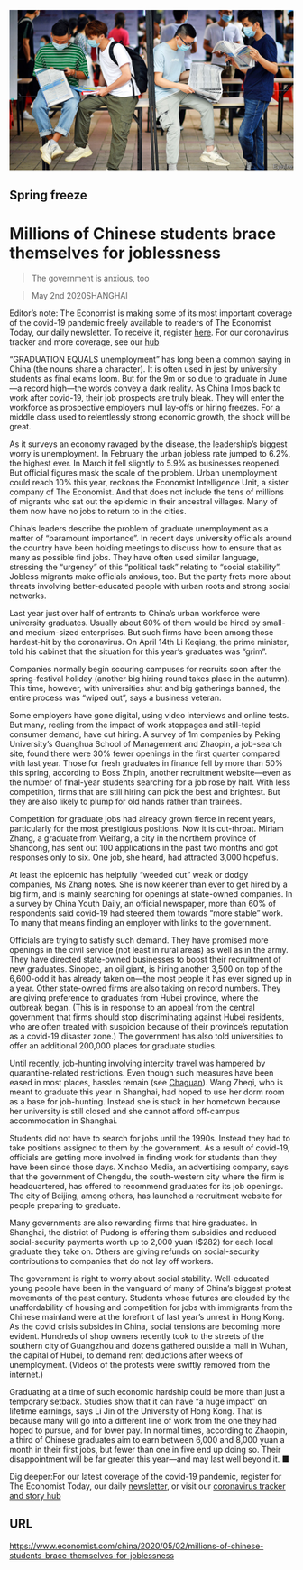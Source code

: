 ![](./images/20200502_CNP001_0.jpg)

## Spring freeze

# Millions of Chinese students brace themselves for joblessness

> The government is anxious, too

> May 2nd 2020SHANGHAI

Editor’s note: The Economist is making some of its most important coverage of the covid-19 pandemic freely available to readers of The Economist Today, our daily newsletter. To receive it, register [here](https://www.economist.com//newslettersignup). For our coronavirus tracker and more coverage, see our [hub](https://www.economist.com//coronavirus)

“GRADUATION EQUALS unemployment” has long been a common saying in China (the nouns share a character). It is often used in jest by university students as final exams loom. But for the 9m or so due to graduate in June—a record high—the words convey a dark reality. As China limps back to work after covid-19, their job prospects are truly bleak. They will enter the workforce as prospective employers mull lay-offs or hiring freezes. For a middle class used to relentlessly strong economic growth, the shock will be great.

As it surveys an economy ravaged by the disease, the leadership’s biggest worry is unemployment. In February the urban jobless rate jumped to 6.2%, the highest ever. In March it fell slightly to 5.9% as businesses reopened. But official figures mask the scale of the problem. Urban unemployment could reach 10% this year, reckons the Economist Intelligence Unit, a sister company of The Economist. And that does not include the tens of millions of migrants who sat out the epidemic in their ancestral villages. Many of them now have no jobs to return to in the cities.

China’s leaders describe the problem of graduate unemployment as a matter of “paramount importance”. In recent days university officials around the country have been holding meetings to discuss how to ensure that as many as possible find jobs. They have often used similar language, stressing the “urgency” of this “political task” relating to “social stability”. Jobless migrants make officials anxious, too. But the party frets more about threats involving better-educated people with urban roots and strong social networks.

Last year just over half of entrants to China’s urban workforce were university graduates. Usually about 60% of them would be hired by small- and medium-sized enterprises. But such firms have been among those hardest-hit by the coronavirus. On April 14th Li Keqiang, the prime minister, told his cabinet that the situation for this year’s graduates was “grim”.

Companies normally begin scouring campuses for recruits soon after the spring-festival holiday (another big hiring round takes place in the autumn). This time, however, with universities shut and big gatherings banned, the entire process was “wiped out”, says a business veteran.

Some employers have gone digital, using video interviews and online tests. But many, reeling from the impact of work stoppages and still-tepid consumer demand, have cut hiring. A survey of 1m companies by Peking University’s Guanghua School of Management and Zhaopin, a job-search site, found there were 30% fewer openings in the first quarter compared with last year. Those for fresh graduates in finance fell by more than 50% this spring, according to Boss Zhipin, another recruitment website—even as the number of final-year students searching for a job rose by half. With less competition, firms that are still hiring can pick the best and brightest. But they are also likely to plump for old hands rather than trainees.

Competition for graduate jobs had already grown fierce in recent years, particularly for the most prestigious positions. Now it is cut-throat. Miriam Zhang, a graduate from Weifang, a city in the northern province of Shandong, has sent out 100 applications in the past two months and got responses only to six. One job, she heard, had attracted 3,000 hopefuls.

At least the epidemic has helpfully “weeded out” weak or dodgy companies, Ms Zhang notes. She is now keener than ever to get hired by a big firm, and is mainly searching for openings at state-owned companies. In a survey by China Youth Daily, an official newspaper, more than 60% of respondents said covid-19 had steered them towards “more stable” work. To many that means finding an employer with links to the government.

Officials are trying to satisfy such demand. They have promised more openings in the civil service (not least in rural areas) as well as in the army. They have directed state-owned businesses to boost their recruitment of new graduates. Sinopec, an oil giant, is hiring another 3,500 on top of the 6,600-odd it has already taken on—the most people it has ever signed up in a year. Other state-owned firms are also taking on record numbers. They are giving preference to graduates from Hubei province, where the outbreak began. (This is in response to an appeal from the central government that firms should stop discriminating against Hubei residents, who are often treated with suspicion because of their province’s reputation as a covid-19 disaster zone.) The government has also told universities to offer an additional 200,000 places for graduate studies.

Until recently, job-hunting involving intercity travel was hampered by quarantine-related restrictions. Even though such measures have been eased in most places, hassles remain (see [Chaguan](https://www.economist.com//china/2020/04/30/china-plans-to-crush-new-covid-outbreaks-with-tough-measures)). Wang Zheqi, who is meant to graduate this year in Shanghai, had hoped to use her dorm room as a base for job-hunting. Instead she is stuck in her hometown because her university is still closed and she cannot afford off-campus accommodation in Shanghai.

Students did not have to search for jobs until the 1990s. Instead they had to take positions assigned to them by the government. As a result of covid-19, officials are getting more involved in finding work for students than they have been since those days. Xinchao Media, an advertising company, says that the government of Chengdu, the south-western city where the firm is headquartered, has offered to recommend graduates for its job openings. The city of Beijing, among others, has launched a recruitment website for people preparing to graduate.

Many governments are also rewarding firms that hire graduates. In Shanghai, the district of Pudong is offering them subsidies and reduced social-security payments worth up to 2,000 yuan ($282) for each local graduate they take on. Others are giving refunds on social-security contributions to companies that do not lay off workers.

The government is right to worry about social stability. Well-educated young people have been in the vanguard of many of China’s biggest protest movements of the past century. Students whose futures are clouded by the unaffordability of housing and competition for jobs with immigrants from the Chinese mainland were at the forefront of last year’s unrest in Hong Kong. As the covid crisis subsides in China, social tensions are becoming more evident. Hundreds of shop owners recently took to the streets of the southern city of Guangzhou and dozens gathered outside a mall in Wuhan, the capital of Hubei, to demand rent deductions after weeks of unemployment. (Videos of the protests were swiftly removed from the internet.)

Graduating at a time of such economic hardship could be more than just a temporary setback. Studies show that it can have “a huge impact” on lifetime earnings, says Li Jin of the University of Hong Kong. That is because many will go into a different line of work from the one they had hoped to pursue, and for lower pay. In normal times, according to Zhaopin, a third of Chinese graduates aim to earn between 6,000 and 8,000 yuan a month in their first jobs, but fewer than one in five end up doing so. Their disappointment will be far greater this year—and may last well beyond it. ■

Dig deeper:For our latest coverage of the covid-19 pandemic, register for The Economist Today, our daily [newsletter](https://www.economist.com//newslettersignup), or visit our [coronavirus tracker and story hub](https://www.economist.com//coronavirus)

## URL

https://www.economist.com/china/2020/05/02/millions-of-chinese-students-brace-themselves-for-joblessness
